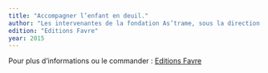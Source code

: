 ```yaml
---
title: "Accompagner l’enfant en deuil."
author: "Les intervenantes de la fondation As’trame, sous la direction de Marie-Dominique Genoud-Champeaux"
edition: "Editions Favre"
year: 2015
---
```


Pour plus d’informations ou le commander : [Editions Favre][1]

[1]: http://www.editionsfavre.com/info.php?isbn=978-2-8289-1506-3
